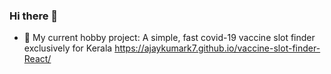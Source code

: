 ### Hi there 👋

<!--
**ajaykumark7/ajaykumark7** is a ✨ _special_ ✨ repository because its `README.md` (this file) appears on your GitHub profile.

Here are some ideas to get you started:

- 🔭 I’m currently working on ...
- 🌱 I’m currently learning ...
- 👯 I’m looking to collaborate on ...
- 🤔 I’m looking for help with ...
- 💬 Ask me about ...
- 📫 How to reach me: ...
- 😄 Pronouns: ...
- ⚡ Fun fact: ...
-->

- 🔭 My current hobby project: A simple, fast covid-19 vaccine slot finder exclusively for Kerala  https://ajaykumark7.github.io/vaccine-slot-finder-React/
